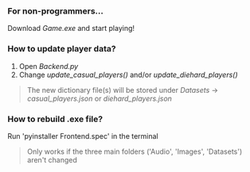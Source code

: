 ### For non-programmers...

Download _Game.exe_ and start playing!


### How to update player data? 

1. Open _Backend.py_
2. Change _update_casual_players()_ and/or _update_diehard_players()_

> The new dictionary file(s) will be stored under _Datasets_ -> _casual_players.json_ or _diehard_players.json_


### How to rebuild .exe file? 

Run 'pyinstaller Frontend.spec' in the terminal 

> Only works if the three main folders ('Audio', 'Images', 'Datasets') aren't changed 



